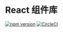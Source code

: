 # React 组件库


[![npm version](https://badge.fury.io/js/react-cp.svg)](https://badge.fury.io/js/react-cp) [![CircleCI](https://circleci.com/gh/plainnany/react-component.svg?style=svg)](https://circleci.com/gh/plainnany/react-component)
